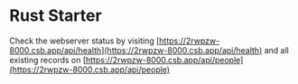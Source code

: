 # Rust Starter

Check the webserver status by visiting [https://2rwpzw-8000.csb.app/api/health](https://2rwpzw-8000.csb.app/api/health) and all existing records on [https://2rwpzw-8000.csb.app/api/people](https://2rwpzw-8000.csb.app/api/people)